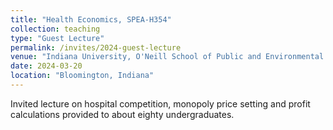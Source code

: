 ```yaml
---
title: "Health Economics, SPEA-H354"
collection: teaching
type: "Guest Lecture"
permalink: /invites/2024-guest-lecture
venue: "Indiana University, O'Neill School of Public and Environmental Affairs"
date: 2024-03-20
location: "Bloomington, Indiana"
---
```


Invited lecture on hospital competition, monopoly price setting and profit calculations provided to about eighty undergraduates. 
